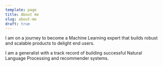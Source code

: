 ```yaml
---
template: page
title: About me
slug: about-me
draft: true
---
```

I am on a journey to become a Machine Learning expert that builds robust and scalable products to delight end users. 

I am a generalist  with  a track record of building successful Natural Language Processing  and recommender systems.
